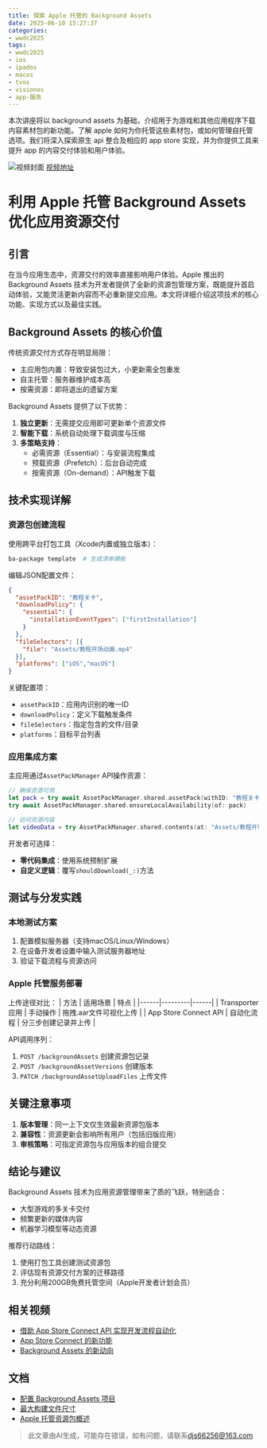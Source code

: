 ```yaml
---
title: 探索 Apple 托管的 Background Assets
date: 2025-06-10 15:27:37
categories:
- wwdc2025
tags:
- wwdc2025
- ios
- ipados
- macos
- tvos
- visionos
- app-服务
---
```

本次讲座将以 background assets 为基础，介绍用于为游戏和其他应用程序下载内容素材包的新功能。了解 apple 如何为你托管这些素材包，或如何管理自托管选项。我们将深入探索原生 api 整合及相应的 app store 实现，并为你提供工具来提升 app 的内容交付体验和用户体验。
<!--more-->

![视频封面](https://devimages-cdn.apple.com/wwdc-services/images/3055294D-836B-4513-B7B0-0BC5666246B0/9860/9860_wide_250x141_2x.jpg)
[视频地址](https://developer.apple.com/cn/videos/play/wwdc2025/325/)

# 利用 Apple 托管 Background Assets 优化应用资源交付

## 引言
在当今应用生态中，资源交付的效率直接影响用户体验。Apple 推出的 Background Assets 技术为开发者提供了全新的资源包管理方案，既能提升首启动体验，又能灵活更新内容而不必重新提交应用。本文将详细介绍这项技术的核心功能、实现方式以及最佳实践。

## Background Assets 的核心价值
传统资源交付方式存在明显局限：
- 主应用包内置：导致安装包过大，小更新需全包重发
- 自主托管：服务器维护成本高
- 按需资源：即将退出的遗留方案

Background Assets 提供了以下优势：
1. **独立更新**：无需提交应用即可更新单个资源文件
2. **智能下载**：系统自动处理下载调度与压缩
3. **多策略支持**：
   - 必需资源（Essential）：与安装流程集成
   - 预载资源（Prefetch）：后台自动完成
   - 按需资源（On-demand）：API触发下载

## 技术实现详解

### 资源包创建流程
使用跨平台打包工具（Xcode内置或独立版本）：
```bash
ba-package template  # 生成清单模板
```
编辑JSON配置文件：
```json
{
  "assetPackID": "教程关卡",
  "downloadPolicy": {
    "essential": {
      "installationEventTypes": ["firstInstallation"]
    }
  },
  "fileSelectors": [{
    "file": "Assets/教程开场动画.mp4"
  }],
  "platforms": ["iOS","macOS"]
}
```
关键配置项：
- `assetPackID`：应用内识别的唯一ID
- `downloadPolicy`：定义下载触发条件
- `fileSelectors`：指定包含的文件/目录
- `platforms`：目标平台列表

### 应用集成方案
主应用通过`AssetPackManager` API操作资源：
```swift
// 确保资源可用
let pack = try await AssetPackManager.shared.assetPack(withID: "教程关卡")
try await AssetPackManager.shared.ensureLocalAvailability(of: pack)

// 访问资源内容
let videoData = try AssetPackManager.shared.contents(at: "Assets/教程开场动画.mp4")
```

开发者可选择：
- **零代码集成**：使用系统预制扩展
- **自定义逻辑**：覆写`shouldDownload(_:)`方法

## 测试与分发实践

### 本地测试方案
1. 配置模拟服务器（支持macOS/Linux/Windows）
2. 在设备开发者设置中输入测试服务器地址
3. 验证下载流程与资源访问

### Apple 托管服务部署
上传途径对比：
| 方法 | 适用场景 | 特点 |
|------|---------|------|
| Transporter应用 | 手动操作 | 拖拽.aar文件可视化上传 |
| App Store Connect API | 自动化流程 | 分三步创建记录并上传 |

API调用序列：
1. `POST /backgroundAssets` 创建资源包记录
2. `POST /backgroundAssetVersions` 创建版本
3. `PATCH /backgroundAssetUploadFiles` 上传文件

## 关键注意事项
1. **版本管理**：同一上下文仅生效最新资源包版本
2. **兼容性**：资源更新会影响所有用户（包括旧版应用）
3. **审核策略**：可指定资源包与应用版本的组合提交

## 结论与建议
Background Assets 技术为应用资源管理带来了质的飞跃，特别适合：
- 大型游戏的多关卡交付
- 频繁更新的媒体内容
- 机器学习模型等动态资源

推荐行动路线：
1. 使用打包工具创建测试资源包
2. 评估现有资源交付方案的迁移路径
3. 充分利用200GB免费托管空间（Apple开发者计划会员）

## 相关视频
- [借助 App Store Connect API 实现开发流程自动化](https://developer.apple.com/videos/play/wwdc2025/324)  
- [App Store Connect 的新功能](https://developer.apple.com/videos/play/wwdc2025/328)  
- [Background Assets 的新动向](https://developer.apple.com/videos/play/wwdc2023/10108)  

## 文档
- [配置 Background Assets 项目](https://developer.apple.com/documentation/BackgroundAssets/configuring-background-assets)  
- [最大构建文件尺寸](https://developer.apple.com/help/app-store-connect/reference/maximum-build-file-sizes)  
- [Apple 托管资源包概述](https://developer.apple.com/help/app-store-connect/manage-asset-packs/overview-of-apple-hosted-asset-packs)
> 此文章由AI生成，可能存在错误，如有问题，请联系[djs66256@163.com](djs66256@163.com)